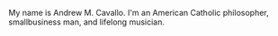 My name is Andrew M. Cavallo. I'm an American Catholic philosopher, smallbusiness man, and lifelong musician. 

<!---
Cavalloa/Cavalloa is a ✨ special ✨ repository because its `README.md` (this file) appears on your GitHub profile.
You can click the Preview link to take a look at your changes.
--->
